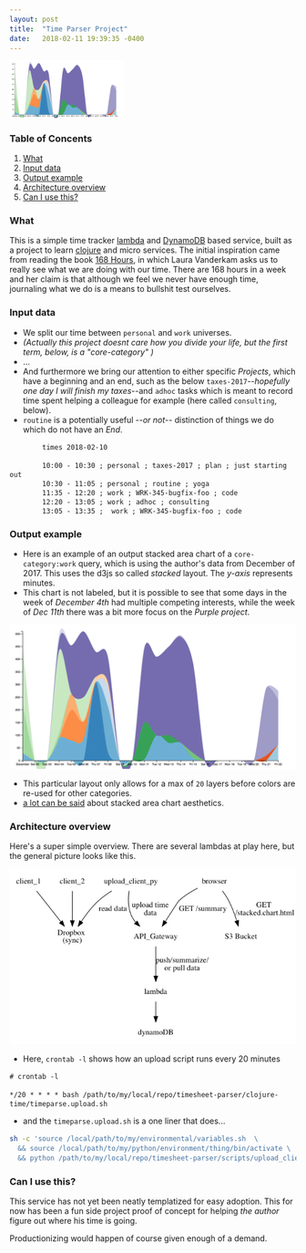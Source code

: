 ```yaml
---
layout: post
title:  "Time Parser Project"
date:   2018-02-11 19:39:35 -0400
---
```



<img src="/assets/images/time-parser_images/example-stacked-2018-02-11.png" width="200"/>

### Table of Concents
1. [What](#what)
2. [Input data](#input-data)
3. [Output example](#output-example)
4. [Architecture overview](#architecture-overview)
4. [Can I use this?](#can-i-use-this)

### What
This is a simple time tracker [lambda](https://aws.amazon.com/lambda/) and [DynamoDB](https://aws.amazon.com/dynamodb/) based service, built as a project to learn [clojure](https://www.braveclojure.com/) and micro services. The initial inspiration came from reading the book [168 Hours](https://lauravanderkam.com/books/168-hours/), in which Laura Vanderkam asks us to really see what we are doing with our time. There are 168 hours in a week and her claim is that although we feel we never have enough time, journaling what we do is a means to bullshit test ourselves.

### Input data
* We split our time between `personal` and `work` universes.
* _(Actually this project doesnt care how you divide your life, but the first term, below, is a "core-category" )_
* ...
* And furthermore we bring our attention to either specific *Projects*, which have a beginning and an end, such as the below `taxes-2017`--_hopefully one day I will finish my taxes_--and `adhoc` tasks which is meant to record time spent helping a colleague for example (here called `consulting`, below). 
* `routine` is a potentially useful --_or not_-- distinction of things we do which do not have an *End*.

```
		times 2018-02-10

		10:00 - 10:30 ; personal ; taxes-2017 ; plan ; just starting out
		10:30 - 11:05 ; personal ; routine ; yoga
		11:35 - 12:20 ; work ; WRK-345-bugfix-foo ; code
		12:20 - 13:05 ; work ; adhoc ; consulting 
		13:05 - 13:35 ;  work ; WRK-345-bugfix-foo ; code
```

### Output example

* Here is an example of an output stacked area chart of a `core-category:work` query, which is using the author's data from December of 2017. This uses the d3js so called _stacked_ layout. The _y-axis_ represents minutes.
* This chart is not labeled, but it is possible to see that some days in the week of _December 4th_ had multiple competing interests, while the week of _Dec 11th_ there was a bit more focus on the _Purple project_.

<img src="/assets/images/time-parser_images/example-stacked-2018-02-11.png" width="600"/>

* This particular layout only allows for a max of `20` layers before colors are re-used for other categories.
* [a lot can be said](http://leebyron.com/streamgraph/stackedgraphs_byron_wattenberg.pdf) about stacked area chart aesthetics.

### Architecture overview
Here's a super simple overview. There are several lambdas at play here, but the general picture looks like this.

![image](/assets/images/time-parser_images/architecture.png)

* Here, `crontab -l` shows how an upload script runs every 20 minutes

```
# crontab -l

*/20 * * * * bash /path/to/my/local/repo/timesheet-parser/clojure-time/timeparse.upload.sh
```
* and the `timeparse.upload.sh` is a one liner that does...

```bash
sh -c 'source /local/path/to/my/environmental/variables.sh  \
  && source /local/path/to/my/python/environment/thing/bin/activate \
  && python /path/to/my/local/repo/timesheet-parser/scripts/upload_client.py  times /local/path/to/my/Dropbox/my/dir/with/time/data'

```

### Can I use this?
This service has not yet been neatly templatized for easy adoption.
This for now has been a fun side project proof of concept for helping _the author_ figure out where his time is going.

Productionizing would happen of course given enough of a demand.

